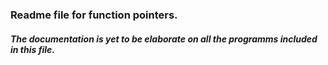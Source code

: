 ### Readme file for function pointers.

##### The documentation is yet to be elaborate on all the programms included in this file.
